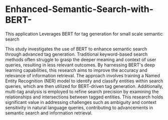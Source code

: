 # Enhanced-Semantic-Search-with-BERT-
This application Leverages BERT for tag generation for small scale semantic search

This study investigates the use of BERT to enhance semantic search through advanced tag generation. Traditional keyword-based search methods often struggle to grasp the deeper meaning and context of user queries, resulting in less relevant outcomes. By harnessing BERT's deep learning capabilities, this research aims to improve the accuracy and relevance of information retrieval. The approach involves training a Named Entity Recognition (NER) model to identify and classify entities within search queries, which are then utilized for BERT-driven tag generation. Additionally, multi-tag analysis is employed to refine search precision by examining the relationships and intersections between tagged entities. This research holds significant value in addressing challenges such as ambiguity and context sensitivity in natural language queries, contributing to advancements in semantic search and information retrieval.
